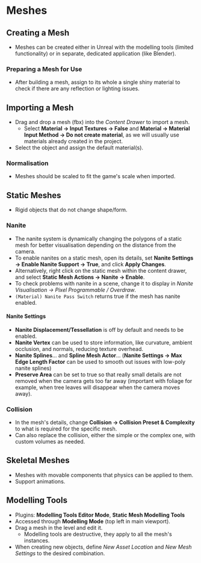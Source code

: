 # Meshes

## Creating a Mesh

- Meshes can be created either in Unreal with the modelling tools (limited functionality) or in separate, dedicated application (like Blender).

### Preparing a Mesh for Use

- After building a mesh, assign to its whole a single shiny material to check if there are any reflection or lighting issues.

## Importing a Mesh

- Drag and drop a mesh (fbx) into the _Content Drawer_ to import a mesh.
  - Select **Material -> Input Textures -> False** and **Material -> Material Input Method -> Do not create material**, as we will usually use materials already created in the project.
- Select the object and assign the default material(s).

### Normalisation

- Meshes should be scaled to fit the game's scale when imported.

## Static Meshes

- Rigid objects that do not change shape/form.

### Nanite

- The nanite system is dynamically changing the polygons of a static mesh for better visualisation depending on the distance from the camera.
- To enable nanites on a static mesh, open its details, set **Nanite Settings -> Enable Nanite Support -> True**, and click **Apply Changes**.
- Alternatively, right click on the static mesh within the content drawer, and select **Static Mesh Actions -> Nanite -> Enable**.
- To check problems with nanite in a scene, change it to display in _Nanite Visualisation -> Pixel Programmable / Overdraw_.
- `(Material) Nanite Pass Switch` returns true if the mesh has nanite enabled.

#### Nanite Settings

- **Nanite Displacement/Tessellation** is off by default and needs to be enabled.
- **Nanite Vertex** can be used to store information, like curvature, ambient occlusion, and normals, reducing texture overhead.
- **Nanite Splines**... and **Spline Mesh Actor**... (**Nanite Settings -> Max Edge Length Factor** can be used to smooth out issues with low-poly nanite splines)
- **Preserve Area** can be set to true so that really small details are not removed when the camera gets too far away (important with foliage for example, when tree leaves will disappear when the camera moves away).

### Collision

- In the mesh's details, change **Collision -> Collision Preset & Complexity** to what is required for the specific mesh.
- Can also replace the collision, either the simple or the complex one, with custom volumes as needed.

## Skeletal Meshes

- Meshes with movable components that physics can be applied to them.
- Support animations.

## Modelling Tools

- Plugins: **Modelling Tools Editor Mode**, **Static Mesh Modelling Tools**
- Accessed through **Modelling Mode** (top left in main viewport).
- Drag a mesh in the level and edit it.
  - Modelling tools are destructive, they apply to all the mesh's instances.
- When creating new objects, define _New Asset Location_ and _New Mesh Settings_ to the desired combination.
